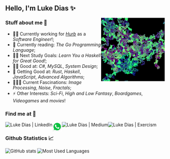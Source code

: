 ## Hello, I'm Luke Dias ✨
<img align="right" alt="Random Walk gif" height="200px" src="random_walk_middle.gif" />

### Stuff about me 🧐
- 👨‍💻 Currently working for *[Hurb](https://zerezes.com.br/pages/sobre)* as a *Software Engineer*!;
- 🌱 Currently reading: *The Go Programming Language*;
- 💪🏼 Next Study Goals: *Learn You a Haskell for Great Good!*;
- 🧙‍♂️ Good at: *C#*, *MySQL*, *System Design*;
- 🧙 Getting Good at: *Rust*, *Haskell*, *JavaScript*, *Advanced Algorithms*;
- 🕵🏻‍♂️ Current Fascinations: *Image Processing*, *Noise*, *Fractals*;
- ⚡ Other Interests: *Sci-Fi*, *High and Low Fantasy*, *Boardgames*, *Videogames* and *movies*!

### Find me at 📝
[<img align="left" alt="Luke Dias | LinkedIn" height="30px" src="https://cdn-icons-png.flaticon.com/512/145/145807.png"/>][linkedin]
[<img align="left" alt="Luke Dias | WhatsApp" height="30px" src="https://github.com/appicons/Whatsapp/blob/master/icons/whatsapp_194x194.png"/>][whatsapp]
[<img align="left" alt="Luke Dias | Medium" height="30px" src="https://user-images.githubusercontent.com/51720084/192867359-5ef9a19d-fff1-483f-b1b0-388c37a2a406.png"/>][medium]
[<img align="left" alt="Luke Dias | Exercism" height="30px" src="https://d24y9kuxp2d7l2.cloudfront.net/assets/icons/exercism-face-gradient-31ce1b1261c54ead735cf687a2dc8549b3d00bb1.svg"/>][exercism]
<br/>

### Github Statistics 📈
![GitHub stats](https://github-readme-stats-bernardolm.vercel.app/api?hide_border=true&theme=monokai&include_all_commits=true&count_private=true&show_icons=true&username=LukeDias42)
![Most Used Languages](https://github-readme-stats.vercel.app/api/top-langs/?username=LukeDias42&layout=compact&hide_border=true&langs_count=8&theme=monokai&hide=shader,scss,html,css&count_private=true)

[linkedin]: https://www.linkedin.com/in/lukedias/
[whatsapp]: https://wa.me/5521983448013
[medium]: https://medium.com/@lhollowwizard
[exercism]: https://exercism.org/profiles/LukeDias42
